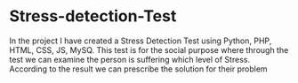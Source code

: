 # Stress-detection-Test
In the project I have created a Stress Detection Test using Python, PHP, HTML, CSS, JS, MySQ. 
This test is for the social purpose where through the test we can examine the person is suffering which level of Stress. According to the result we can prescribe the solution for their problem
